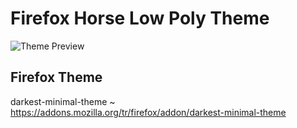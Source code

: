 # Firefox Horse Low Poly Theme


![Theme Preview](https://i.imgur.com/cz2rNz3.png)

## Firefox Theme

darkest-minimal-theme ~ https://addons.mozilla.org/tr/firefox/addon/darkest-minimal-theme
